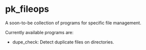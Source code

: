 # pk_fileops
A soon-to-be collection of programs for specific file management.

Currently available programs are:
* dupe_check: Detect duplicate files on directories.